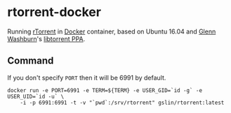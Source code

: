 rtorrent-docker
===============

Running [rTorrent](https://github.com/rakshasa/rtorrent) in [Docker](https://www.docker.com/) container, based on Ubuntu 16.04 and [Glenn Washburn](https://launchpad.net/~crass)'s [libtorrent PPA](https://launchpad.net/~crass/+archive/ubuntu/libtorrent).

Command
-------

If you don't specify `PORT` then it will be 6991 by default.

    docker run -e PORT=6991 -e TERM=${TERM} -e USER_GID=`id -g` -e USER_UID=`id -u` \
        -i -p 6991:6991 -t -v "`pwd`:/srv/rtorrent" gslin/rtorrent:latest
